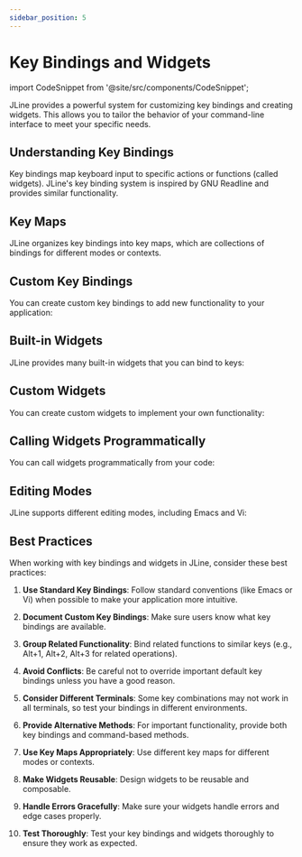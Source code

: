 ```yaml
---
sidebar_position: 5
---
```


# Key Bindings and Widgets

import CodeSnippet from '@site/src/components/CodeSnippet';

JLine provides a powerful system for customizing key bindings and creating widgets. This allows you to tailor the behavior of your command-line interface to meet your specific needs.

## Understanding Key Bindings

Key bindings map keyboard input to specific actions or functions (called widgets). JLine's key binding system is inspired by GNU Readline and provides similar functionality.

<CodeSnippet name="KeyBindingBasicsExample" />

## Key Maps

JLine organizes key bindings into key maps, which are collections of bindings for different modes or contexts.

<CodeSnippet name="KeyMapsExample" />

## Custom Key Bindings

You can create custom key bindings to add new functionality to your application:

<CodeSnippet name="CustomKeyBindingsExample" />

## Built-in Widgets

JLine provides many built-in widgets that you can bind to keys:

<CodeSnippet name="BuiltinWidgetsExample" />

## Custom Widgets

You can create custom widgets to implement your own functionality:

<CodeSnippet name="CustomWidgetsExample" />

## Calling Widgets Programmatically

You can call widgets programmatically from your code:

<CodeSnippet name="CallWidgetExample" />

## Editing Modes

JLine supports different editing modes, including Emacs and Vi:

<CodeSnippet name="EditingModesExample" />

## Best Practices

When working with key bindings and widgets in JLine, consider these best practices:

1. **Use Standard Key Bindings**: Follow standard conventions (like Emacs or Vi) when possible to make your application more intuitive.

2. **Document Custom Key Bindings**: Make sure users know what key bindings are available.

3. **Group Related Functionality**: Bind related functions to similar keys (e.g., Alt+1, Alt+2, Alt+3 for related operations).

4. **Avoid Conflicts**: Be careful not to override important default key bindings unless you have a good reason.

5. **Consider Different Terminals**: Some key combinations may not work in all terminals, so test your bindings in different environments.

6. **Provide Alternative Methods**: For important functionality, provide both key bindings and command-based methods.

7. **Use Key Maps Appropriately**: Use different key maps for different modes or contexts.

8. **Make Widgets Reusable**: Design widgets to be reusable and composable.

9. **Handle Errors Gracefully**: Make sure your widgets handle errors and edge cases properly.

10. **Test Thoroughly**: Test your key bindings and widgets thoroughly to ensure they work as expected.
